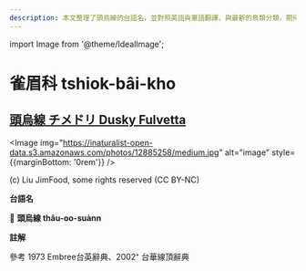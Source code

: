 ```yaml
---
description: 本文整理了頭烏線的台語名，並對照英語與華語翻譯，與最新的鳥類分類，期待能夠供未來的台語鳥類圖鑑當作參考
---
```


import Image from '@theme/IdealImage';

# 雀眉科 tshiok-bâi-kho

## [頭烏線 チメドリ Dusky Fulvetta](https://ebird.org/species/dusful1)

<Image img="https://inaturalist-open-data.s3.amazonaws.com/photos/12885258/medium.jpg" alt="image" style={{marginBottom: '0rem'}} />

<div className="image-caption">
(c) Liu JimFood, some rights reserved (CC BY-NC)
</div>

**台語名**

🎯 **頭烏線 thâu-oo-suànn**

**註解**

參考 1973 Embree台英辭典、2002⁺ 台華線頂辭典

